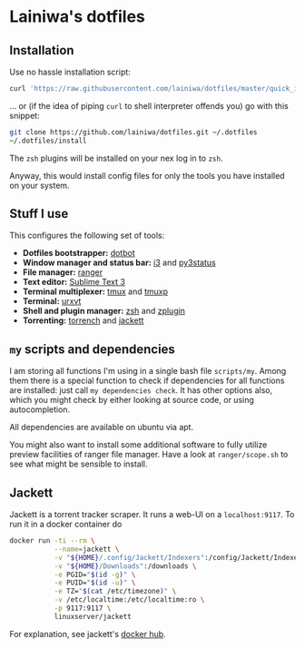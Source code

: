 # Lainiwa's dotfiles


## Installation
Use no hassle installation script:
```sh
curl 'https://raw.githubusercontent.com/lainiwa/dotfiles/master/quick_install.sh' | sh 
```

... or (if the idea of piping `curl` to shell interpreter offends you) go with this snippet:
```sh
git clone https://github.com/lainiwa/dotfiles.git ~/.dotfiles
~/.dotfiles/install
```
The `zsh` plugins will be installed on your nex log in to `zsh`.

Anyway, this would install config files for only the tools you have installed on your system.


## Stuff I use
This configures the following set of tools:

* **Dotfiles bootstrapper:** [dotbot](https://github.com/anishathalye/dotbot)
* **Window manager and status bar:** [i3](https://i3wm.org/) and [py3status](https://github.com/ultrabug/py3status)
* **File manager:** [ranger](https://github.com/ranger/ranger)
* **Text editor:** [Sublime Text 3](https://www.sublimetext.com/3)
* **Terminal multiplexer:** [tmux](https://wiki.archlinux.org/index.php/Tmux) and [tmuxp](https://github.com/tmux-python/tmuxp)
* **Terminal:** [urxvt](https://wiki.archlinux.org/index.php/rxvt-unicode)
* **Shell and plugin manager:** [zsh](https://wiki.archlinux.org/index.php/Zsh) and [zplugin](https://github.com/zdharma/zplugin)
* **Torrenting:** [torrench](https://github.com/kryptxy/torrench) and [jackett](https://github.com/Jackett/Jackett)


## `my` scripts and dependencies
I am storing all functions I'm using in a single bash file `scripts/my`.
Among them there is a special function to check if dependencies for all functions are installed: just call `my dependencies check`. It has other options also, which you might check by either looking at source code, or using autocompletion.

All dependencies are available on ubuntu via apt.

You might also want to install some additional software to fully utilize preview facilities of ranger file manager. Have a look at `ranger/scope.sh` to see what might be sensible to install.

## Jackett
Jackett is a torrent tracker scraper. It runs a web-UI on a `localhost:9117`.
To run it in a docker container do
```sh
docker run -ti --rm \
           --name=jackett \
           -v "${HOME}/.config/Jackett/Indexers":/config/Jackett/Indexers:ro \
           -v "${HOME}/Downloads":/downloads \
           -e PGID="$(id -g)" \
           -e PUID="$(id -u)" \
           -e TZ="$(cat /etc/timezone)" \
           -v /etc/localtime:/etc/localtime:ro \
           -p 9117:9117 \
           linuxserver/jackett
```

For explanation, see jackett's [docker hub](https://hub.docker.com/r/linuxserver/jackett/).
